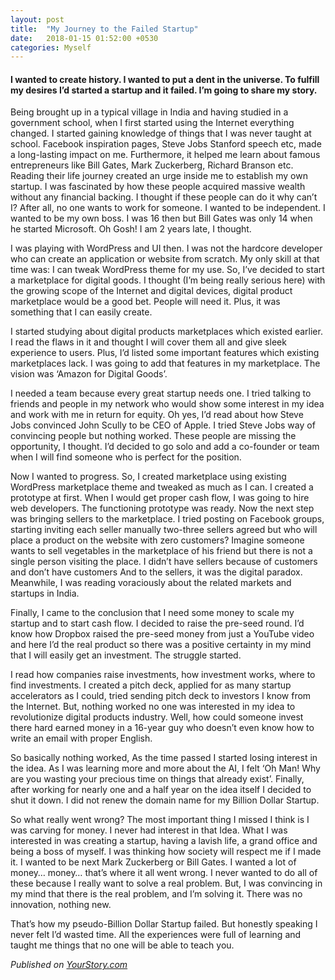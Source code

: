```yaml
---
layout: post
title:  "My Journey to the Failed Startup"
date:   2018-01-15 01:52:00 +0530
categories: Myself
---
```


#### I wanted to create history. I wanted to put a dent in the universe. To fulfill my desires I’d started a startup and it failed. I’m going to share my story.

Being brought up in a typical village in India and having studied in a government school, when I first started using the Internet everything changed. I started gaining knowledge of things that I was never taught at school. Facebook inspiration pages, Steve Jobs Stanford speech etc, made a long-lasting impact on me. Furthermore, it helped me learn about famous entrepreneurs like Bill Gates, Mark Zuckerberg, Richard Branson etc. Reading their life journey created an urge inside me to establish my own startup. I was fascinated by how these people acquired massive wealth without any financial backing. I thought if these people can do it why can’t I? After all, no one wants to work for someone. I wanted to be independent. I wanted to be my own boss. I was 16 then but Bill Gates was only 14 when he started Microsoft. Oh Gosh! I am 2 years late, I thought.

I was playing with WordPress and UI then. I was not the hardcore developer who can create an application or website from scratch. My only skill at that time was: I can tweak WordPress theme for my use. So, I’ve decided to start a marketplace for digital goods. I thought (I’m being really serious here) with the growing scope of the Internet and digital devices, digital product marketplace would be a good bet. People will need it. Plus, it was something that I can easily create.

I started studying about digital products marketplaces which existed earlier. I read the flaws in it and thought I will cover them all and give sleek experience to users. Plus, I’d listed some important features which existing marketplaces lack. I was going to add that features in my marketplace. The vision was ‘Amazon for Digital Goods’.

I needed a team because every great startup needs one. I tried talking to friends and people in my network who would show some interest in my idea and work with me in return for equity. Oh yes, I’d read about how Steve Jobs convinced John Scully to be CEO of Apple. I tried Steve Jobs way of convincing people but nothing worked. These people are missing the opportunity, I thought. I’d decided to go solo and add a co-founder or team when I will find someone who is perfect for the position.

Now I wanted to progress. So, I created marketplace using existing WordPress marketplace theme and tweaked as much as I can. I created a prototype at first. When I would get proper cash flow, I was going to hire web developers. The functioning prototype was ready. Now the next step was bringing sellers to the marketplace. I tried posting on Facebook groups, starting inviting each seller manually two-three sellers agreed but who will place a product on the website with zero customers? Imagine someone wants to sell vegetables in the marketplace of his friend but there is not a single person visiting the place. I didn’t have sellers because of customers and don’t have customers And to the sellers, it was the digital paradox. Meanwhile, I was reading voraciously about the related markets and startups in India.

Finally, I came to the conclusion that I need some money to scale my startup and to start cash flow. I decided to raise the pre-seed round. I’d know how Dropbox raised the pre-seed money from just a YouTube video and here I’d the real product so there was a positive certainty in my mind that I will easily get an investment. The struggle started.

I read how companies raise investments, how investment works, where to find investments. I created a pitch deck, applied for as many startup accelerators as I could, tried sending pitch deck to investors I know from the Internet. But, nothing worked no one was interested in my idea to revolutionize digital products industry. Well, how could someone invest there hard earned money in a 16-year guy who doesn’t even know how to write an email with proper English.

So basically nothing worked, As the time passed I started losing interest in the idea. As I was learning more and more about the AI, I felt ‘Oh Man! Why are you wasting your precious time on things that already exist’. Finally, after working for nearly one and a half year on the idea itself I decided to shut it down. I did not renew the domain name for my Billion Dollar Startup.

So what really went wrong? The most important thing I missed I think is I was carving for money. I never had interest in that Idea. What I was interested in was creating a startup, having a lavish life, a grand office and being a boss of myself. I was thinking how society will respect me if I made it. I wanted to be next Mark Zuckerberg or Bill Gates. I wanted a lot of money… money… that’s where it all went wrong. I never wanted to do all of these because I really want to solve a real problem. But, I was convincing in my mind that there is the real problem, and I’m solving it. There was no innovation, nothing new.

That’s how my pseudo-Billion Dollar Startup failed. But honestly speaking I never felt I’d wasted time. All the experiences were full of learning and taught me things that no one will be able to teach you.

*Published on [YourStory.com](https://yourstory.com/read/37c7312798-learnings-from-my-fail)*